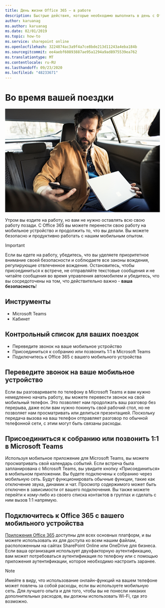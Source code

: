 ```yaml
---
title: День жизни Office 365 — в работе
description: Быстрые действия, которые необходимо выполнить в день с Office 365
author: karuanag
ms.author: karuanag
ms.date: 02/01/2019
ms.topic: how-to
ms.service: sharepoint online
ms.openlocfilehash: 3224874ac3a9f4a7ce8bde213d11243a4eba184b
ms.sourcegitcommit: ee4aebf60893887ae95a1294a9ad8975539ea762
ms.translationtype: MT
ms.contentlocale: ru-RU
ms.lasthandoff: 09/23/2020
ms.locfileid: "48233671"
---
```

# <a name="during-your-commute"></a>Во время вашей поездки

![Поездка визуальная](media/ditl_commute.png)

Утром вы ездите на работу, но вам не нужно оставлять всю свою работу позади. С Office 365 вы можете перенести свою работу на мобильное устройство и продолжить то, что вы делали.  Вы можете безопасно и продуктивно работать с нашим мобильным опытом.  

> [!IMPORTANT]
> Если вы едете на работу, убедитесь, что вы уделяете приоритетное внимание своей безопасности и соблюдаете все законы вождения, регулирующие отвлеченное вождение. Остановитесь, чтобы присоединиться к встрече, не отправляйте текстовые сообщения и не читайте сообщения во время управления автомобилем и убедитесь, что вы сосредоточены на том, что действительно важно - **ваша безопасность**!


## <a name="tools"></a>Инструменты
- Microsoft Teams
- Кабинет 

## <a name="checklist-for-your-commute"></a>Контрольный список для ваших поездок
- Переведите звонок на ваше мобильное устройство
- Присоединиться к собранию или позвонить 1:1 в Microsoft Teams
- Подключитесь к Office 365 с вашего мобильного устройства
 
## <a name="transfer-a-call-to-your-mobile-device"></a>Переведите звонок на ваше мобильное устройство
Если вы разговариваете по телефону в Microsoft Teams и вам нужно немедленно начать работу, вы можете перевести звонок на свой мобильный телефон. Это позволяет нам продолжать ваш разговор без перерыва, даже если вам нужно покинуть свой рабочий стол, но не позволяет нам просматривать или делиться презентацией. Поскольку передача вызова на ваш телефон отправляет разговор по обычной телефонной сети, с этим могут быть связаны расходы.

## <a name="join-a-meeting-or-have-a-11-call-in-microsoft-teams"></a>Присоединиться к собранию или позвонить 1:1 в Microsoft Teams
Используя мобильное приложение для Microsoft Teams, вы можете просматривать свой календарь событий.  Если встреча была запланирована с Microsoft Teams, вы увидите кнопку «Присоединиться» в мобильном приложении. Вы будете подключены к собранию через мобильную сеть.  Будут функционировать обычные функции, такие как отключение звука, динамик и чат.  Просмотр содержимого может быть отключен в зависимости от вашего подключения. Вы также можете перейти к кому-либо из своего списка контактов в группах и сделать с ним вызов 1:1 напрямую. 

## <a name="connect-to-office-365-from-your-mobile-device"></a>Подключитесь к Office 365 с вашего мобильного устройства
[Приложения Office 365](https://support.office.com/article/set-up-office-apps-and-email-on-a-mobile-device-7dabb6cb-0046-40b6-81fe-767e0b1f014f?ui=en-US&rs=en-US&ad=US) доступны для всех основных платформ, и вы можете использовать их для доступа ко всем нашим файлам, расположенным на сайтах SharePoint Online или OneDrive для бизнеса. Если ваша организация использует двухфакторную аутентификацию, вам может потребоваться аутентификация по телефону или с помощью приложения аутентификации, которое необходимо настроить заранее.  

> [!NOTE]
> Имейте в виду, что использование онлайн-функций на вашем телефоне может повлечь за собой расходы, если вы используете мобильную сеть. Для лучшего опыта и для того, чтобы вы не понесли никаких дополнительных расходов, вы должны использовать Wi-Fi, где это возможно.